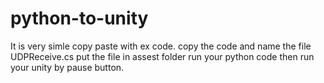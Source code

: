# python-to-unity
It is very simle copy paste with ex code.
copy the code and name the file UDPReceive.cs
put the file in assest folder run your python code 
then run your unity by pause button.
